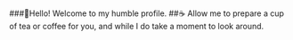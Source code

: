 <!--
**MrVolans/MrVolans** is a ✨ _special_ ✨ repository because its `README.md` (this file) appears on your GitHub profile.

-->
###👋Hello! Welcome to my humble profile. 
##☕ Allow me to prepare a cup of tea or coffee for you, and while I do take a moment to look around. 

